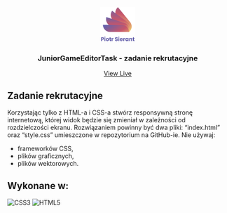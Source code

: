 <div align="center">
  <a href="https://github.com/othneildrew/Best-README-Template">
    <img src="https://github.com/PiotrSierant/portfolioWeb/blob/master/public/images/logo_darkblue.svg" alt="Logo" width="80" height="80">
  </a>

<h3 align="center">JuniorGameEditorTask - zadanie rekrutacyjne</h3>

  <p align="center">
    <a href="https://piotrsierant.github.io/JuniorGameEditorTask/">View Live</a>
  </p>
</div>

## Zadanie rekrutacyjne

Korzystając tylko z HTML-a i CSS-a stwórz responsywną stronę internetową, której widok
będzie się zmieniał w zależności od rozdzielczości ekranu. Rozwiązaniem powinny być dwa
pliki: “index.html” oraz “style.css” umieszczone w repozytorium na GitHub-ie.
Nie używaj:
* frameworków CSS,
* plików graficznych,
* plików wektorowych.


## Wykonane w:

![CSS3](https://img.shields.io/badge/css3-%231572B6.svg?style=for-the-badge&logo=css3&logoColor=white) 
![HTML5](https://img.shields.io/badge/html5-%23E34F26.svg?style=for-the-badge&logo=html5&logoColor=white) 
